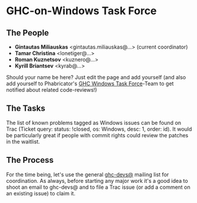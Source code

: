 # GHC-on-Windows Task Force

## The People

- **Gintautas Miliauskas** \<gintautas.miliauskas@…\> (current coordinator)
- **Tamar Christina** \<lonetiger@…\>
- **Roman Kuznetsov** \<kuznero@…\>
- **Kyrill Briantsev** \<kyrab@…\>


Should your name be here? Just edit the page and add yourself 
(and also add yourself to Phabricator's [ GHC Windows Task Force](https://phabricator.haskell.org/project/view/11/)-Team to get notified about related code-reviews!)

## The Tasks


The list of known problems tagged as Windows issues can be found on Trac (Ticket query: status: !closed, os: Windows, desc: 1, order: id). It would be particularly great if people with commit rights could review the patches in the waitlist.

## The Process


For the time being, let's use the general [ ghc-devs@](http://www.haskell.org/pipermail/ghc-devs/) mailing list for coordination. As always, before starting any major work it's a good idea to shoot an email to ghc-devs@ and to file a Trac issue (or add a comment on an existing issue) to claim it.
